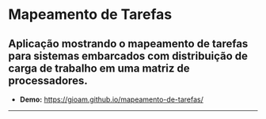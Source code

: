 # Mapeamento de Tarefas
Aplicação mostrando o mapeamento de tarefas para sistemas embarcados com distribuição de carga de trabalho em uma matriz de processadores.
-------------------- 

- **Demo:** https://gioam.github.io/mapeamento-de-tarefas/

--------------------
